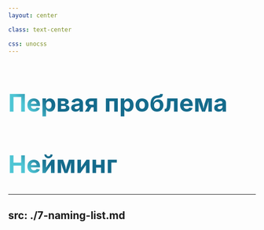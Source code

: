 ```yaml
---
layout: center

class: text-center

css: unocss
---
```


<style>
.first-problem { line-height: 3.5rem !important;
  background-color: #2B90B6;
  background-image: linear-gradient(45deg, #4EC5D4 10%, #146b8c 20%);
  background-size: 100%;
  font-size: 3.1rem !important;
  -webkit-background-clip: text;
  -moz-background-clip: text;
  -webkit-text-fill-color: transparent;
  -moz-text-fill-color: transparent;
}
</style>

<h1 class="first-problem">Первая проблема</h1>

<h1 v-click class="first-problem">Нейминг</h1>

---
src: ./7-naming-list.md
---
